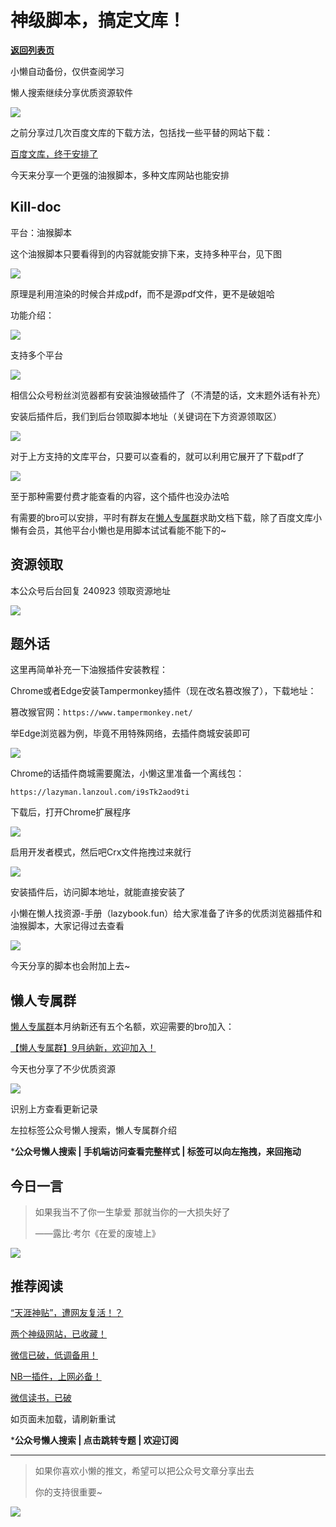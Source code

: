 # 神级脚本，搞定文库！

[**返回列表页**](/gzh/懒人搜索)

小懒自动备份，仅供查阅学习

懒人搜索继续分享优质资源软件

![](https://mmbiz.qpic.cn/sz_mmbiz_jpg/BXJXNRRKQNJV62sqWSTDKGGCaIvEnlIRj7pumLRBS323eeWia4vzLkJtW16CWMfFTEIcDW9QA7SEeOWmTFjsKCQ/640?wx_fmt=jpeg&from;=appmsg)

之前分享过几次百度文库的下载方法，包括找一些平替的网站下载：

[百度文库，终于安排了](https://mp.weixin.qq.com/s?__biz=MzkwNjE5NDYzOQ==&mid=2247486440&idx=1&sn=df7eb9cf33881ae75827e2c9d09080e3&chksm=c0ed7048f79af95ed054977ff3ecf4fa55881160fd4ca3fff25a3705c0f4a13a1652db6ce3c2&token=927539873&lang=zh_CN&scene=21#wechat_redirect)

今天来分享一个更强的油猴脚本，多种文库网站也能安排

## Kill-doc

平台：油猴脚本

这个油猴脚本只要看得到的内容就能安排下来，支持多种平台，见下图

![](https://mmbiz.qpic.cn/sz_mmbiz_png/gjD6puMUpF3iaJZ1kLMnLnxopgIqa9qV0kkKyX1YnLuzHcjq0dRYQlLiaFHibRa7icyiciaCgdYreCDicfib0icT42lLdMA/640?wx_fmt=other&from;=appmsg&tp;=webp&wxfrom;=5&wx;_lazy=1&wx;_co=1)

原理是利用渲染的时候合并成pdf，而不是源pdf文件，更不是破姐哈

功能介绍：

![](https://mmbiz.qpic.cn/sz_mmbiz_png/BXJXNRRKQNJV62sqWSTDKGGCaIvEnlIRa9ffia4JevPeLsCMh7T0WaFpB1cM4ZD4W2bwpiaRtXSLxsDibicicJHlW1g/640?wx_fmt=png&from;=appmsg)

支持多个平台

![](https://mmbiz.qpic.cn/sz_mmbiz_png/BXJXNRRKQNJV62sqWSTDKGGCaIvEnlIRQAHRmibm23oCw6fNXzNFtiaAL3Y7gaalU6K4aWRPRRfgCdq9jHB9WzGw/640?wx_fmt=png&from;=appmsg)

相信公众号粉丝浏览器都有安装油猴破插件了（不清楚的话，文末题外话有补充）

安装后插件后，我们到后台领取脚本地址（关键词在下方资源领取区）

![](https://mmbiz.qpic.cn/sz_mmbiz_png/BXJXNRRKQNJV62sqWSTDKGGCaIvEnlIRGb1ia857cCVP9ibZcaHFfNibf3YtW1uDh0xkKatTzCYzCvMltxd4fick7g/640?wx_fmt=png&from;=appmsg)

对于上方支持的文库平台，只要可以查看的，就可以利用它展开了下载pdf了

![](https://mmbiz.qpic.cn/sz_mmbiz_png/gjD6puMUpF3iaJZ1kLMnLnxopgIqa9qV0xN6AFM07E9a3v5hfAyQWjYKprTTWmwibICu8OJwDib3ZibOBGyiaySURibA/640?wx_fmt=other&from;=appmsg&tp;=webp&wxfrom;=5&wx;_lazy=1&wx;_co=1)

至于那种需要付费才能查看的内容，这个插件也没办法哈

有需要的bro可以安排，平时有群友在[懒人专属群](https://mp.weixin.qq.com/s?__biz=MzkwNjE5NDYzOQ==&mid=2247493087&idx=1&sn=e147d983c4441e296ee9b0ae0cdf5716&scene=21#wechat_redirect)求助文档下载，除了百度文库小懒有会员，其他平台小懒也是用脚本试试看能不能下的~

## 资源领取

本公众号后台回复 240923 领取资源地址

![](https://mmbiz.qpic.cn/sz_mmbiz_png/BXJXNRRKQNLUDREWLEiaz4atNIu5GsH65E1SdqC8k1gMylFg91guwoqWCY4QcABnbsh9RIz8Un8iaGSr9OPfQhXA/640?wx_fmt=png&wxfrom;=5&wx;_lazy=1&wx;_co=1)

## 题外话

这里再简单补充一下油猴插件安装教程：

Chrome或者Edge安装Tampermonkey插件（现在改名篡改猴了），下载地址：

篡改猴官网：`https://www.tampermonkey.net/`

举Edge浏览器为例，毕竟不用特殊网络，去插件商城安装即可

![](https://mmbiz.qpic.cn/sz_mmbiz_png/BXJXNRRKQNJV62sqWSTDKGGCaIvEnlIR0ueDkGYkic6uAetwxRlOD38jUuqsdPLGrYYcHeeibKlBGUz8cHrnQJdA/640?wx_fmt=png&from;=appmsg)

Chrome的话插件商城需要魔法，小懒这里准备一个离线包：

`https://lazyman.lanzoul.com/i9sTk2aod9ti`

下载后，打开Chrome扩展程序

![](https://mmbiz.qpic.cn/sz_mmbiz_png/BXJXNRRKQNJV62sqWSTDKGGCaIvEnlIRBnPJnNE8dibL8PMjf6lOBIY4bKJxtV54ISAPxuFsY7JY7nmjXEy2YUA/640?wx_fmt=png&from;=appmsg)

启用开发者模式，然后吧Crx文件拖拽过来就行

![](https://mmbiz.qpic.cn/sz_mmbiz_png/BXJXNRRKQNJV62sqWSTDKGGCaIvEnlIR1NNzK3ia7XfBSgIVqDbO6MvCnw4dickJyhJ5VIztqRX8aD7nkE3hjLIw/640?wx_fmt=png&from;=appmsg)

安装插件后，访问脚本地址，就能直接安装了

小懒在懒人找资源-手册（lazybook.fun）给大家准备了许多的优质浏览器插件和油猴脚本，大家记得过去查看

![](https://mmbiz.qpic.cn/sz_mmbiz_png/BXJXNRRKQNJV62sqWSTDKGGCaIvEnlIRdHnbibeOGMFrr5BicAGCiaMpUUxsKHBUsI1W9SewahMia8dnP53o1icrUTQ/640?wx_fmt=png&from;=appmsg)

今天分享的脚本也会附加上去~

## 懒人专属群

[懒人专属群](https://mp.weixin.qq.com/s?__biz=MzkwNjE5NDYzOQ==&mid=2247493087&idx=1&sn=e147d983c4441e296ee9b0ae0cdf5716&scene=21#wechat_redirect)本月纳新还有五个名额，欢迎需要的bro加入：

[【懒人专属群】9月纳新，欢迎加入！](https://mp.weixin.qq.com/s?__biz=MzkwNjE5NDYzOQ==&mid=2247492884&idx=1&sn=9d3d33b3a686b90db01a5202ab542a42&chksm=c0ee9eb4f79917a2cbb819ccab138860c13abb684389c4f82abca782626eafec0bc99d727f3c&token=681393865&lang=zh_CN&scene=21#wechat_redirect)

今天也分享了不少优质资源

![](https://mmbiz.qpic.cn/sz_mmbiz_png/BXJXNRRKQNJsz63cfklUia8jpvia2WCF5CChSaJTbagddbfEOv4lUhaJJuZ1DwET6L8nyECznicEkBzQeT0fmgTEA/640?wx_fmt=other&from;=appmsg&tp;=webp&wxfrom;=5&wx;_lazy=1&wx;_co=1)

识别上方查看更新记录

左拉标签公众号懒人搜索，懒人专属群介绍[](https://mp.weixin.qq.com/s?__biz=MzkwNjE5NDYzOQ==&mid=2247491573&idx=1&sn=3c9c9f3777d422cd32399f1a23afc7e2&scene=21#wechat_redirect)

***公众号懒人搜索 | 手机端访问查看完整样式 | 标签可以向左拖拽，来回拖动**

##  今日一言

> 如果我当不了你一生挚爱 那就当你的一大损失好了
>
> ——露比·考尔《在爱的废墟上》

![](https://mmbiz.qpic.cn/sz_mmbiz_jpg/BXJXNRRKQNJV62sqWSTDKGGCaIvEnlIR87mAlPR7dqmN3QX9iapug0noOODOr9vT47SZymMS5Aico4tg546Oe6xg/640?wx_fmt=jpeg&from;=appmsg)

## 推荐阅读

[“天涯神贴”，遭网友复活！？](https://mp.weixin.qq.com/s?__biz=MzkwNjE5NDYzOQ==&mid=2247493177&idx=1&sn=9644406a13dfa4df6ed61b9d96c61e1f&chksm=c0ee9d99f799148fa3dbe8c189785d403f1615d3d720984e1f5dd3314ea079a9204fccdd098a&token=927539873&lang=zh_CN&scene=21#wechat_redirect)

[两个神级网站，已收藏！](https://mp.weixin.qq.com/s?__biz=MzkwNjE5NDYzOQ==&mid=2247493160&idx=1&sn=e2768c5c5cdbe5884247a0bca8853634&chksm=c0ee9d88f799149e9be00e69d16b04d473dbf1bfcf00bc43743d550823f9c4d98a1bf6388364&token=114119288&lang=zh_CN&scene=21#wechat_redirect)

[微信已破，低调备用！](https://mp.weixin.qq.com/s?__biz=MzkwNjE5NDYzOQ==&mid=2247493121&idx=1&sn=bb85724169cc62c75bcd5b0ee537077b&chksm=c0ee9da1f79914b7f0e85f6aa3fca4c8f7457f8d37abdbe5aa727fc6367103a09e0e7a55f997&token=1479071278&lang=zh_CN&scene=21#wechat_redirect)

[NB一插件，上网必备！](https://mp.weixin.qq.com/s?__biz=MzkwNjE5NDYzOQ==&mid=2247493076&idx=1&sn=a84383435e9e7967aa2663b78a1d08ef&chksm=c0ee9e74f7991762cb7503149d3cb49f7c49f61b4520d4b0904c4e0905b2433fd49d8cd6ec85&token=334699478&lang=zh_CN&scene=21#wechat_redirect)

[微信读书，已破](https://mp.weixin.qq.com/s?__biz=MzkwNjE5NDYzOQ==&mid=2247493054&idx=1&sn=1d828528ad152388d83540e390c3477a&chksm=c0ee9e1ef7991708859086ba0e48021b355d692a0ff63a6849ac255133e3281fa4bcb2b2ddb3&token=595275552&lang=zh_CN&scene=21#wechat_redirect)

[](https://mp.weixin.qq.com/mp/appmsgalbum?__biz=MzkwNjE5NDYzOQ==&action=getalbum&album_id=3095199290177650691#wechat_redirect)[](https://mp.weixin.qq.com/mp/appmsgalbum?__biz=MzkwNjE5NDYzOQ==&action=getalbum&album_id=3184635951063531523#wechat_redirect)[](https://mp.weixin.qq.com/mp/appmsgalbum?__biz=MzkwNjE5NDYzOQ==&action=getalbum&album_id=3189384915092537344#wechat_redirect)[](https://mp.weixin.qq.com/mp/appmsgalbum?__biz=MzkwNjE5NDYzOQ==&action=getalbum&album_id=3095199290177650691#wechat_redirect)如页面未加载，请刷新重试

***公众号懒人搜索 | 点击跳转专题 | 欢迎订阅**

* * *

> 如果你喜欢小懒的推文，希望可以把公众号文章分享出去
>
> 你的支持很重要~

![](https://mmbiz.qpic.cn/sz_mmbiz_gif/BXJXNRRKQNJ6YdLcSex3A3fRP26rl1cS3HO7V1sQUXcdiakzhwpgs1FicmG6XVSr6w6VRhSpuiagjCk1UcMxSbSdg/640?wx_fmt=gif&from;=appmsg)

  

